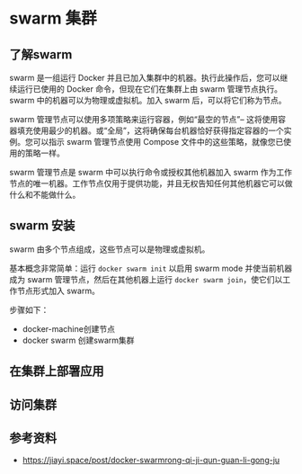# swarm 集群

## 了解swarm
swarm 是一组运行 Docker 并且已加入集群中的机器。执行此操作后，您可以继续运行已使用的 Docker 命令，但现在它们在集群上由 swarm 管理节点执行。 swarm 中的机器可以为物理或虚拟机。加入 swarm 后，可以将它们称为节点。

swarm 管理节点可以使用多项策略来运行容器，例如“最空的节点”– 这将使用容器填充使用最少的机器。或“全局”，这将确保每台机器恰好获得指定容器的一个实例。您可以指示 swarm 管理节点使用 Compose 文件中的这些策略，就像您已使用的策略一样。

swarm 管理节点是 swarm 中可以执行命令或授权其他机器加入 swarm 作为工作节点的唯一机器。工作节点仅用于提供功能，并且无权告知任何其他机器它可以做什么和不能做什么。

## swarm 安装
swarm 由多个节点组成，这些节点可以是物理或虚拟机。

基本概念非常简单：运行 `docker swarm init` 以启用 swarm mode 并使当前机器成为 swarm 管理节点，然后在其他机器上运行 `docker swarm join`，使它们以工作节点形式加入 swarm。

步骤如下：
- docker-machine创建节点
- docker swarm 创建swarm集群
## 在集群上部署应用
## 访问集群
## 参考资料
* https://jiayi.space/post/docker-swarmrong-qi-ji-qun-guan-li-gong-ju
